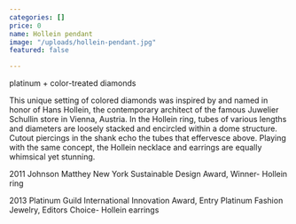 ```yaml
---
categories: []
price: 0
name: Hollein pendant
image: "/uploads/hollein-pendant.jpg"
featured: false

---
```

platinum + color-treated diamonds

This unique setting of colored diamonds was inspired by and named in honor of Hans Hollein, the contemporary architect of the famous Juwelier Schullin store in Vienna, Austria. In the Hollein ring, tubes of various lengths and diameters are loosely stacked and encircled within a dome structure. Cutout piercings in the shank echo the tubes that effervesce above. Playing with the same concept, the Hollein necklace and earrings are equally whimsical yet stunning.

2011 Johnson Matthey New York Sustainable Design Award, Winner- Hollein ring

2013 Platinum Guild International Innovation Award, Entry Platinum Fashion Jewelry, Editors Choice- Hollein earrings